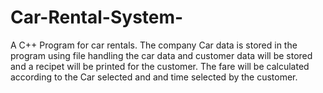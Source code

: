 # Car-Rental-System-
A C++ Program for car rentals. The company Car data is stored in the program using file handling the car data and customer data will be stored and a recipet will be printed for the customer. The fare will be calculated according to the Car selected and and time selected by the customer.
